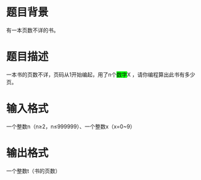 # 

 
 # 题目背景 
<p>有一本页数不详的书。</p> 

 
 # 题目描述 
<p>一本书的页数不详，页码从1开始编起，用了n个<span style="background-color:Lime;">数字</span>X&nbsp;，请你编程算出此书有多少页。</p> 

 
 # 输入格式 
<p>一个整数n（n&ge;2，n&le;999999）、一个整数x（x=0~9）</p> 

 
 # 输出格式 
<p>一个整数t（书的页数）</p> 
